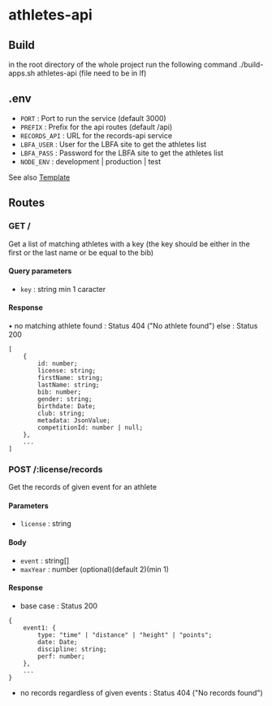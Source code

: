 # athletes-api

## Build
in the root directory of the whole project run the following command
./build-apps.sh athletes-api (file need to be in lf)


## .env
- `PORT` : Port to run the service (default 3000)
- `PREFIX` : Prefix for the api routes (default /api)
- `RECORDS_API` : URL for the records-api service
- `LBFA_USER` : User for the LBFA site to get the athletes list
- `LBFA_PASS` : Password for the LBFA site to get the athletes list
- `NODE_ENV` : development | production | test

See also [Template](.env.template)

## Routes
### GET /
Get a list of matching athletes with a key (the key should be either in the first or the last name or be equal to the bib)

#### Query parameters
- `key` : string min 1 caracter
#### Response
• no matching athlete found : 
Status 404 ("No athlete found")
else :
Status 200
```
[
    {
        id: number;
        license: string;
        firstName: string;
        lastName: string;
        bib: number;
        gender: string;
        birthdate: Date;
        club: string;
        metadata: JsonValue;
        competitionId: number | null;
    },
    ...
]
```

### POST /:license/records
Get the records of given event for an athlete

#### Parameters
- `license` : string
#### Body
- `event` : string[]
- `maxYear` : number (optional)(default 2)(min 1)
#### Response
- base case :
Status 200
```
{
    event1: {
        type: "time" | "distance" | "height" | "points";
        date: Date;
        discipline: string;
        perf: number;
    },
    ...
}
```
- no records regardless of given events :
Status 404 ("No records found")
